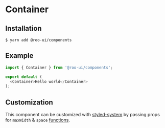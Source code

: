 # Container

<!-- STORY -->

## Installation

```shell
$ yarn add @roo-ui/components
```

## Example

```js
import { Container } from '@roo-ui/components';

export default (
  <Container>Hello world</Container>
);
```

## Customization

This component can be customized with [styled-system](https://jxnblk.com/styled-system/) by passing props for `maxWidth` & `space` [functions](https://github.com/jxnblk/styled-system/blob/v2.2.5/README.md#table-of-style-props).
